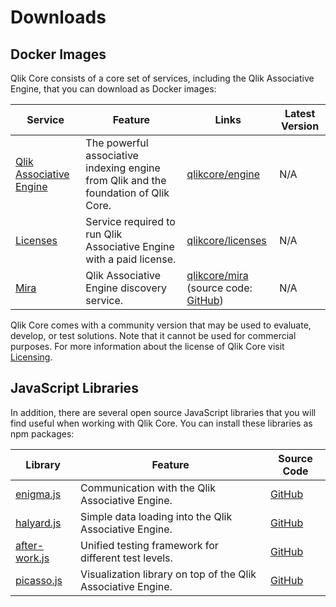 # Downloads

## Docker Images

Qlik Core consists of a core set of services, including the Qlik Associative Engine, that you can download as Docker images:

<div id="downloads-table-identifier"></div>

| Service    | Feature | Links | Latest Version |
| ---------- | ------- | ------| -------------- |
| [Qlik Associative Engine](./services/qix-engine/introduction.md) | The powerful associative indexing engine from Qlik and the foundation of Qlik Core. | [qlikcore/engine](https://hub.docker.com/r/qlikcore/engine) | N/A |
| [Licenses](./services/licenses.md) | Service required to run Qlik Associative Engine with a paid license. | [qlikcore/licenses](https://hub.docker.com/r/qlikcore/licensesFAIL) | N/A |
| [Mira](./services/mira.md) | Qlik Associative Engine discovery service. | [qlikcore/mira](https://hub.docker.com/r/qlikcore/mira/tags/) <br>(source code: [GitHub](https://github.com/qlik-oss/mira)) | N/A |

Qlik Core comes with a community version that may be used to evaluate,
develop, or test solutions. Note that it cannot be used for commercial purposes.
For more information about the license of Qlik Core visit
[Licensing](licensing.md).

## JavaScript Libraries

In addition, there are several open source JavaScript libraries that you will find useful when working with Qlik Core.
You can install these libraries as npm packages:

| Library | Feature | Source Code |
| ------- | ------- | ----------- |
| [enigma.js](https://www.npmjs.com/package/enigma.js) | Communication with the Qlik Associative Engine. | [GitHub](https://github.com/qlik-oss/enigma.js/) |
| [halyard.js](https://www.npmjs.com/package/halyard.js) | Simple data loading into the Qlik Associative Engine. | [GitHub](https://github.com/qlik-oss/halyard.js) |
| [after-work.js](https://www.npmjs.com/package/after-work.js) | Unified testing framework for different test levels. | [GitHub](https://github.com/qlik-oss/after-work.js) |
| [picasso.js](https://www.npmjs.com/package/picasso.js) | Visualization library on top of the Qlik Associative Engine. | [GitHub](https://github.com/qlik-oss/picasso.js/) |
